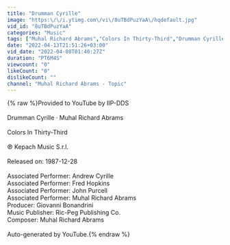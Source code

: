```yaml
---
title: "Drumman Cyrille"
image: "https:\/\/i.ytimg.com\/vi\/8uTBdPuzYaA\/hqdefault.jpg"
vid_id: "8uTBdPuzYaA"
categories: "Music"
tags: ["Muhal Richard Abrams","Colors In Thirty-Third","Drumman Cyrille"]
date: "2022-04-13T21:51:26+03:00"
vid_date: "2022-04-08T01:40:27Z"
duration: "PT6M4S"
viewcount: "0"
likeCount: "0"
dislikeCount: ""
channel: "Muhal Richard Abrams - Topic"
---
```

{% raw %}Provided to YouTube by IIP-DDS<br /><br />Drumman Cyrille · Muhal Richard Abrams<br /><br />Colors In Thirty-Third<br /><br />℗ Kepach Music S.r.l.<br /><br />Released on: 1987-12-28<br /><br />Associated  Performer: Andrew Cyrille<br />Associated  Performer: Fred Hopkins<br />Associated  Performer: John Purcell<br />Associated  Performer: Muhal Richard Abrams<br />Producer: Giovanni Bonandrini<br />Music  Publisher: Ric-Peg Publishing Co.<br />Composer: Muhal Richard Abrams<br /><br />Auto-generated by YouTube.{% endraw %}
